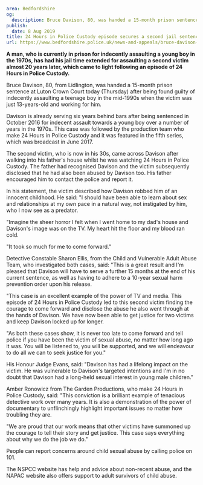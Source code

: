 ```yaml
area: Bedfordshire
og:
  description: Bruce Davison, 80, was handed a 15-month prison sentence after being found guilty of indecently assaulting a teenage boy in the mid-1990s when the victim was just 13-years-old and working for him.
publish:
  date: 8 Aug 2019
title: 24 Hours in Police Custody episode secures a second jail sentence for convicted child sex abuser
url: https://www.bedfordshire.police.uk/news-and-appeals/bruce-davison-sentencing-aug19
```

**A man, who is currently in prison for indecently assaulting a young boy in the 1970s, has had his jail time extended for assaulting a second victim almost 20 years later, which came to light following an episode of 24 Hours in Police Custody.**

Bruce Davison, 80, from Lidlington, was handed a 15-month prison sentence at Luton Crown Court today (Thursday) after being found guilty of indecently assaulting a teenage boy in the mid-1990s when the victim was just 13-years-old and working for him.

Davison is already serving six years behind bars after being sentenced in October 2016 for indecent assault towards a young boy over a number of years in the 1970s. This case was followed by the production team who make 24 Hours in Police Custody and it was featured in the fifth series, which was broadcast in June 2017.

The second victim, who is now in his 30s, came across Davison after walking into his father's house whilst he was watching 24 Hours in Police Custody. The father had recognised Davison and the victim subsequently disclosed that he had also been abused by Davison too. His father encouraged him to contact the police and report it.

In his statement, the victim described how Davison robbed him of an innocent childhood. He said: "I should have been able to learn about sex and relationships at my own pace in a natural way, not instigated by him, who I now see as a predator.

"Imagine the sheer horror I felt when I went home to my dad's house and Davison's image was on the TV. My heart hit the floor and my blood ran cold.

"It took so much for me to come forward."

Detective Constable Sharon Ellis, from the Child and Vulnerable Adult Abuse Team, who investigated both cases, said: "This is a great result and I'm pleased that Davison will have to serve a further 15 months at the end of his current sentence, as well as having to adhere to a 10-year sexual harm prevention order upon his release.

"This case is an excellent example of the power of TV and media. This episode of 24 Hours in Police Custody led to this second victim finding the courage to come forward and disclose the abuse he also went through at the hands of Davison. We have now been able to get justice for two victims and keep Davison locked up for longer.

"As both these cases show, it is never too late to come forward and tell police if you have been the victim of sexual abuse, no matter how long ago it was. You will be listened to, you will be supported, and we will endeavour to do all we can to seek justice for you."

His Honour Judge Evans, said: "Davison has had a lifelong impact on the victim. He was vulnerable to Davison's targeted intentions and I'm in no doubt that Davison had a long-held sexual interest in young male children."

Amber Ronowicz from The Garden Productions, who make 24 Hours in Police Custody, said: "This conviction is a brilliant example of tenacious detective work over many years. It is also a demonstration of the power of documentary to unflinchingly highlight important issues no matter how troubling they are.

"We are proud that our work means that other victims have summoned up the courage to tell their story and get justice. This case says everything about why we do the job we do."

People can report concerns around child sexual abuse by calling police on 101.

The NSPCC website has help and advice about non-recent abuse, and the NAPAC website also offers support to adult survivors of child abuse.
